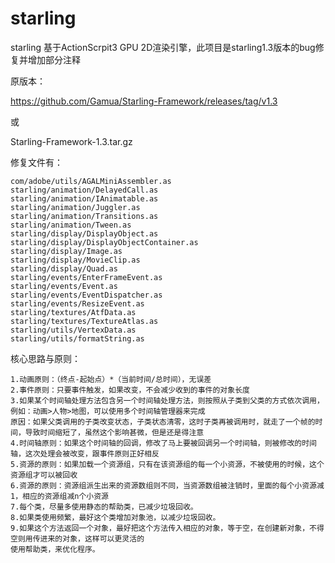 # starling

starling 基于ActionScrpit3 GPU 2D渲染引擎，此项目是starling1.3版本的bug修复并增加部分注释

原版本：

https://github.com/Gamua/Starling-Framework/releases/tag/v1.3

或

Starling-Framework-1.3.tar.gz

修复文件有：

	com/adobe/utils/AGALMiniAssembler.as
	starling/animation/DelayedCall.as
	starling/animation/IAnimatable.as
	starling/animation/Juggler.as
	starling/animation/Transitions.as
	starling/animation/Tween.as
	starling/display/DisplayObject.as
	starling/display/DisplayObjectContainer.as
	starling/display/Image.as
	starling/display/MovieClip.as
	starling/display/Quad.as
	starling/events/EnterFrameEvent.as
	starling/events/Event.as
	starling/events/EventDispatcher.as
	starling/events/ResizeEvent.as
	starling/textures/AtfData.as
	starling/textures/TextureAtlas.as
	starling/utils/VertexData.as
	starling/utils/formatString.as

核心思路与原则：

	1.动画原则：（终点-起始点）*（当前时间/总时间），无误差
	2.事件原则：只要事件触发，如果改变，不会减少收到的事件的对象长度
	3.如果某个时间轴处理方法包含另一个时间轴处理方法，则按照从子类到父类的方式依次调用，例如：动画>人物>地图，可以使用多个时间轴管理器来完成
	原因：如果父类调用的子类改变状态，子类状态清零，这时子类再被调用时，就走了一个帧的时间，导致时间缩短了，虽然这个影响甚微，但是还是得注意
	4.时间轴原则：如果这个时间轴的回调，修改了马上要被回调另一个时间轴，则被修改的时间轴，这次处理会被改变，跟事件原则正好相反
	5.资源的原则：如果加载一个资源组，只有在该资源组的每一个小资源，不被使用的时候，这个资源组才可以被回收
	6.资源的原则：资源组派生出来的资源数组则不同，当资源数组被注销时，里面的每个小资源减1，相应的资源组减n个小资源
	7.每个类，尽量多使用静态的帮助类，已减少垃圾回收。
	8.如果类使用频繁，最好这个类增加对象池，以减少垃圾回收。
	9.如果这个方法返回一个对象，最好把这个方法传入相应的对象，等于空，在创建新对象，不得空则用传进来的对象，这样可以更灵活的
	使用帮助类，来优化程序。